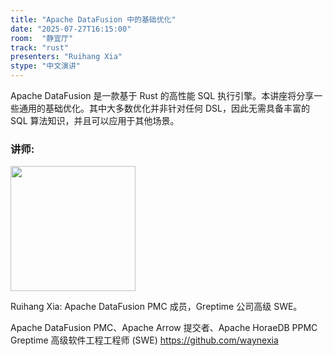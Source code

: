 ```yaml
---
title: "Apache DataFusion 中的基础优化"
date: "2025-07-27T16:15:00"
room:  "静宜厅"
track: "rust"
presenters: "Ruihang Xia"
stype: "中文演讲"
---
```


Apache DataFusion 是一款基于 Rust 的高性能 SQL 执行引擎。本讲座将分享一些通用的基础优化。其中大多数优化并非针对任何 DSL，因此无需具备丰富的 SQL 算法知识，并且可以应用于其他场景。

### 讲师:

<img src="https://sessionize.com/image/419d-400o400o1-3kgiWwtR5oUfafn9skiBcw.jpg" width="200" /><br/>

Ruihang Xia: Apache DataFusion PMC 成员，Greptime 公司高级 SWE。

Apache DataFusion PMC、Apache Arrow 提交者、Apache HoraeDB PPMC
Greptime 高级软件工程工程师 (SWE)
https://github.com/waynexia